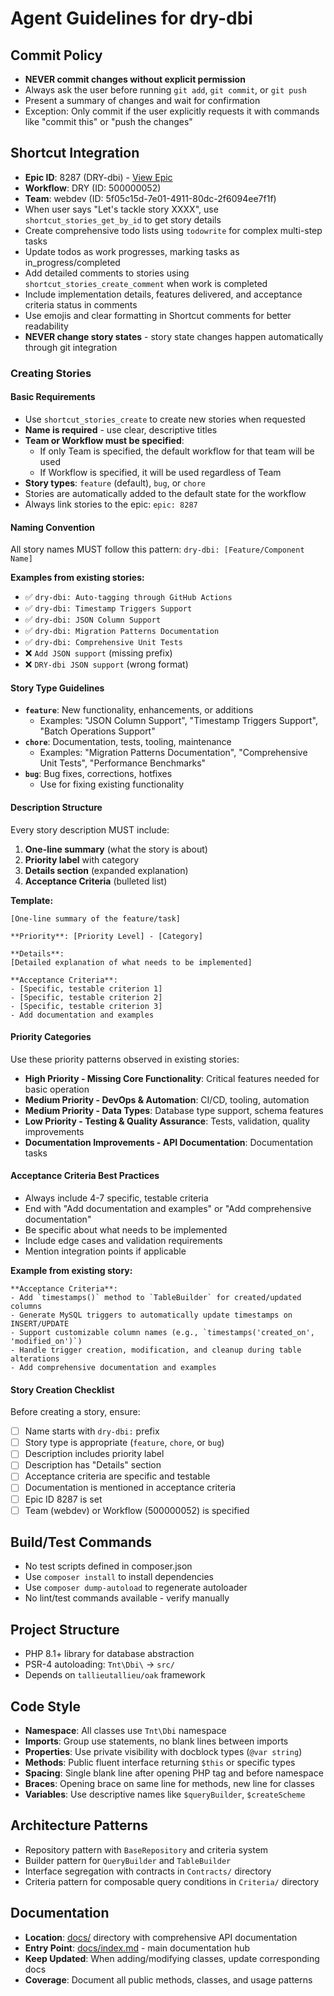 # Agent Guidelines for dry-dbi

## Commit Policy

- **NEVER commit changes without explicit permission**
- Always ask the user before running `git add`, `git commit`, or `git push`
- Present a summary of changes and wait for confirmation
- Exception: Only commit if the user explicitly requests it with commands like "commit this" or "push the changes"

## Shortcut Integration

- **Epic ID**: 8287 (DRY-dbi) - [View Epic](https://app.shortcut.com/tallieu--tallieu/epic/8287)
- **Workflow**: DRY (ID: 500000052)
- **Team**: webdev (ID: 5f05c15d-7e01-4911-80dc-2f6094ee7f1f)
- When user says "Let's tackle story XXXX", use `shortcut_stories_get_by_id` to get story details
- Create comprehensive todo lists using `todowrite` for complex multi-step tasks
- Update todos as work progresses, marking tasks as in_progress/completed
- Add detailed comments to stories using `shortcut_stories_create_comment` when work is completed
- Include implementation details, features delivered, and acceptance criteria status in comments
- Use emojis and clear formatting in Shortcut comments for better readability
- **NEVER change story states** - story state changes happen automatically through git integration

### Creating Stories

#### Basic Requirements

- Use `shortcut_stories_create` to create new stories when requested
- **Name is required** - use clear, descriptive titles
- **Team or Workflow must be specified**:
  - If only Team is specified, the default workflow for that team will be used
  - If Workflow is specified, it will be used regardless of Team
- **Story types**: `feature` (default), `bug`, or `chore`
- Stories are automatically added to the default state for the workflow
- Always link stories to the epic: `epic: 8287`

#### Naming Convention

All story names MUST follow this pattern: `dry-dbi: [Feature/Component Name]`

**Examples from existing stories:**

- ✅ `dry-dbi: Auto-tagging through GitHub Actions`
- ✅ `dry-dbi: Timestamp Triggers Support`
- ✅ `dry-dbi: JSON Column Support`
- ✅ `dry-dbi: Migration Patterns Documentation`
- ✅ `dry-dbi: Comprehensive Unit Tests`
- ❌ `Add JSON support` (missing prefix)
- ❌ `DRY-dbi JSON support` (wrong format)

#### Story Type Guidelines

- **`feature`**: New functionality, enhancements, or additions
  - Examples: "JSON Column Support", "Timestamp Triggers Support", "Batch Operations Support"
- **`chore`**: Documentation, tests, tooling, maintenance
  - Examples: "Migration Patterns Documentation", "Comprehensive Unit Tests", "Performance Benchmarks"
- **`bug`**: Bug fixes, corrections, hotfixes
  - Use for fixing existing functionality

#### Description Structure

Every story description MUST include:

1. **One-line summary** (what the story is about)
2. **Priority label** with category
3. **Details section** (expanded explanation)
4. **Acceptance Criteria** (bulleted list)

**Template:**

```
[One-line summary of the feature/task]

**Priority**: [Priority Level] - [Category]

**Details**:
[Detailed explanation of what needs to be implemented]

**Acceptance Criteria**:
- [Specific, testable criterion 1]
- [Specific, testable criterion 2]
- [Specific, testable criterion 3]
- Add documentation and examples
```

#### Priority Categories

Use these priority patterns observed in existing stories:

- **High Priority - Missing Core Functionality**: Critical features needed for basic operation
- **Medium Priority - DevOps & Automation**: CI/CD, tooling, automation
- **Medium Priority - Data Types**: Database type support, schema features
- **Low Priority - Testing & Quality Assurance**: Tests, validation, quality improvements
- **Documentation Improvements - API Documentation**: Documentation tasks

#### Acceptance Criteria Best Practices

- Always include 4-7 specific, testable criteria
- End with "Add documentation and examples" or "Add comprehensive documentation"
- Be specific about what needs to be implemented
- Include edge cases and validation requirements
- Mention integration points if applicable

**Example from existing story:**

```
**Acceptance Criteria**:
- Add `timestamps()` method to `TableBuilder` for created/updated columns
- Generate MySQL triggers to automatically update timestamps on INSERT/UPDATE
- Support customizable column names (e.g., `timestamps('created_on', 'modified_on')`)
- Handle trigger creation, modification, and cleanup during table alterations
- Add comprehensive documentation and examples
```

#### Story Creation Checklist

Before creating a story, ensure:

- [ ] Name starts with `dry-dbi:` prefix
- [ ] Story type is appropriate (`feature`, `chore`, or `bug`)
- [ ] Description includes priority label
- [ ] Description has "Details" section
- [ ] Acceptance criteria are specific and testable
- [ ] Documentation is mentioned in acceptance criteria
- [ ] Epic ID 8287 is set
- [ ] Team (webdev) or Workflow (500000052) is specified

## Build/Test Commands

- No test scripts defined in composer.json
- Use `composer install` to install dependencies
- Use `composer dump-autoload` to regenerate autoloader
- No lint/test commands available - verify manually

## Project Structure

- PHP 8.1+ library for database abstraction
- PSR-4 autoloading: `Tnt\Dbi\` → `src/`
- Depends on `tallieutallieu/oak` framework

## Code Style

- **Namespace**: All classes use `Tnt\Dbi` namespace
- **Imports**: Group use statements, no blank lines between imports
- **Properties**: Use private visibility with docblock types (`@var string`)
- **Methods**: Public fluent interface returning `$this` or specific types
- **Spacing**: Single blank line after opening PHP tag and before namespace
- **Braces**: Opening brace on same line for methods, new line for classes
- **Variables**: Use descriptive names like `$queryBuilder`, `$createScheme`

## Architecture Patterns

- Repository pattern with `BaseRepository` and criteria system
- Builder pattern for `QueryBuilder` and `TableBuilder`
- Interface segregation with contracts in `Contracts/` directory
- Criteria pattern for composable query conditions in `Criteria/` directory

## Documentation

- **Location**: [docs/](docs/) directory with comprehensive API documentation
- **Entry Point**: [docs/index.md](docs/index.md) - main documentation hub
- **Keep Updated**: When adding/modifying classes, update corresponding docs
- **Coverage**: Document all public methods, classes, and usage patterns
